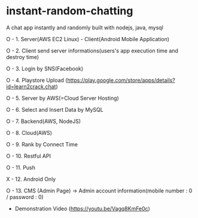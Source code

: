 # instant-random-chatting

A chat app instantly and randomly built with nodejs, java, mysql


O - 1. Server(AWS EC2 Linux) - Client(Android Mobile Application)

O - 2. Client send server informations(users's app execution time and destroy time)

O - 3. Login by SNS(Facebook)

O - 4. Playstore Upload (https://play.google.com/store/apps/details?id=learn2crack.chat)

O - 5. Server by AWS(=Cloud Server Hosting)

O - 6. Select and Insert Data by MySQL

O - 7. Backend(AWS, NodeJS)




O - 8. Cloud(AWS)

O - 9. Rank by Connect Time

O - 10. Restful API

O - 11. Push 

X - 12. Android Only

O - 13. CMS (Admin Page) -> Admin account information(mobile number : 0 / password : 0)


+ Demonstration Video
(https://youtu.be/Vagq8KmFe0c)
